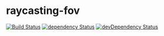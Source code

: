 # raycasting-fov

[![Build Status](https://travis-ci.org/NathanielInman/raycasting-fov.svg?branch=master)](https://travis-ci.org/NathanielInman/raycasting-fov) [![dependency Status](https://david-dm.org/NathanielInman/raycasting-fov/status.svg?style=flat)](https://david-dm.org/NathanielInman/raycasting-fov) [![devDependency Status](https://david-dm.org/NathanielInman/raycasting-fov/dev-status.svg?style=flat)](https://david-dm.org/NathanielInman/raycasting-fov#info=devDependencies)
